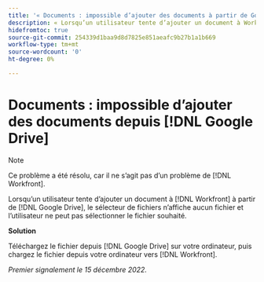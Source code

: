 ```yaml
---
title: '« Documents : impossible d’ajouter des documents à partir de Google Drive »'
description: « Lorsqu’un utilisateur tente d’ajouter un document à Workfront à partir de Google Drive, le sélecteur de fichiers n’affiche aucun fichier et l’utilisateur ne peut pas sélectionner le fichier souhaité. »
hidefromtoc: true
source-git-commit: 254339d1baa9d8d7825e851aeafc9b27b1a1b669
workflow-type: tm+mt
source-wordcount: '0'
ht-degree: 0%

---
```



# Documents : impossible d’ajouter des documents depuis [!DNL Google Drive]

<!--On WF and WFP TOCs-->

>[!NOTE]
>
>Ce problème a été résolu, car il ne s’agit pas d’un problème de [!DNL Workfront].

Lorsqu’un utilisateur tente d’ajouter un document à [!DNL Workfront] à partir de [!DNL Google Drive], le sélecteur de fichiers n’affiche aucun fichier et l’utilisateur ne peut pas sélectionner le fichier souhaité.

**Solution**

Téléchargez le fichier depuis [!DNL Google Drive] sur votre ordinateur, puis chargez le fichier depuis votre ordinateur vers [!DNL Workfront].

_Premier signalement le 15 décembre 2022._

